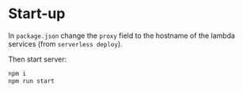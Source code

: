 # Start-up

In `package.json` change the `proxy` field to the hostname of the lambda services (from `serverless deploy`).

Then start server:  
```bash
npm i 
npm run start
```

